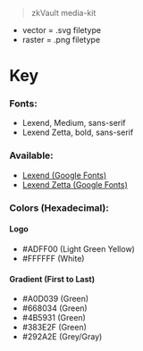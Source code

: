 > zkVault media-kit

- vector = .svg filetype
- raster = .png filetype

# Key

### Fonts:

- Lexend, Medium, sans-serif
- Lexend Zetta, bold, sans-serif

### Available:

- [Lexend (Google Fonts)](https://fonts.google.com/specimen/Lexend)
- [Lexend Zetta (Google Fonts)](https://fonts.google.com/specimen/Lexend+Zetta)

### Colors (Hexadecimal):

#### Logo

- #ADFF00 (Light Green Yellow)
- #FFFFFF (White)

#### Gradient (First to Last)

- #A0D039 (Green)
- #668034 (Green)
- #4B5931 (Green)
- #383E2F (Green)
- #292A2E (Grey/Gray)
